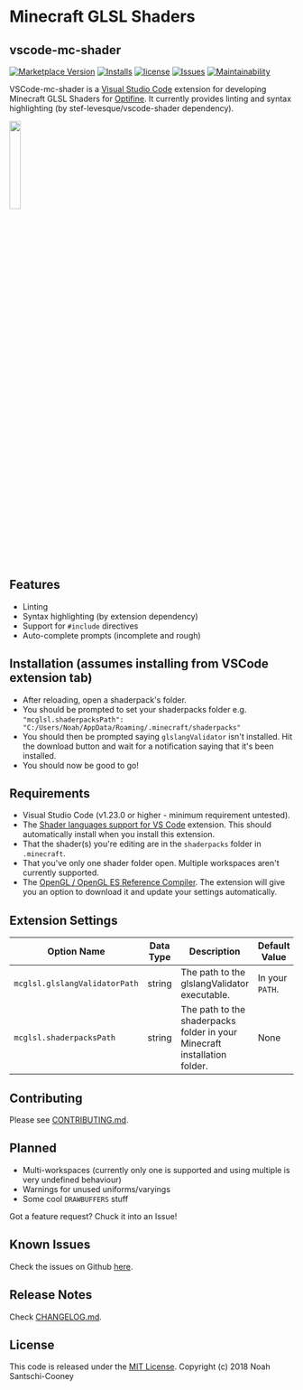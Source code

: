 # Minecraft GLSL Shaders
## vscode-mc-shader

[![Marketplace Version](https://vsmarketplacebadge.apphb.com/version/strum355.vscode-mc-shader.svg)](https://marketplace.visualstudio.com/items?itemName=strum355.vscode-mc-shader) [![Installs](https://vsmarketplacebadge.apphb.com/installs/strum355.vscode-mc-shader.svg)](https://marketplace.visualstudio.com/items?itemName=strum355.vscode-mc-shader)
[![license](https://img.shields.io/github/license/Strum355/vscode-mc-shader.svg)](https://github.com/Strum355/vscode-mc-shader)
[![Issues](https://img.shields.io/github/issues-raw/Strum355/vscode-mc-shader.svg)](https://github.com/Strum355/vscode-mc-shader/issues)
[![Maintainability](https://api.codeclimate.com/v1/badges/c2c813cb0a42a8aad483/maintainability)](https://codeclimate.com/github/Strum355/vscode-mc-shader/maintainability)

<!-- It doesnt seem to like these :<
[![CI](https://ci.netsoc.co/api/badges/Strum355/vscode-mc-shader/status.svg?branch=master)](https://ci.netsoc.co/Strum355/vscode-mc-shader)
 -->

VSCode-mc-shader is a [Visual Studio Code](https://code.visualstudio.com/) extension for developing Minecraft GLSL Shaders for [Optifine](http://optifine.net). It currently provides linting and syntax highlighting (by stef-levesque/vscode-shader dependency).

<img src="https://github.com/Strum355/vscode-mc-shader/raw/master/logo.png" width="20%" height="20%">

## Features

- Linting
- Syntax highlighting (by extension dependency)
- Support for `#include` directives
- Auto-complete prompts (incomplete and rough)

## Installation (assumes installing from VSCode extension tab)

- After reloading, open a shaderpack's folder.
- You should be prompted to set your shaderpacks folder e.g. `"mcglsl.shaderpacksPath": "C:/Users/Noah/AppData/Roaming/.minecraft/shaderpacks"`
- You should then be prompted saying `glslangValidator` isn't installed. Hit the download button and wait for a notification saying that it's been installed.
- You should now be good to go!

## Requirements

- Visual Studio Code (v1.23.0 or higher - minimum requirement untested).
- The [Shader languages support for VS Code](https://marketplace.visualstudio.com/items?itemName=slevesque.shader) extension. This should automatically install when you install this extension.
- That the shader(s) you're editing are in the `shaderpacks` folder in `.minecraft`.
- That you've only one shader folder open. Multiple workspaces aren't currently supported.
- The [OpenGL / OpenGL ES Reference Compiler](https://github.com/KhronosGroup/glslang). The extension will give you an option to download it and update your settings automatically.

## Extension Settings

| Option Name | Data Type | Description | Default Value |
| ----------- | --------- | ----------- | ------------- |
| `mcglsl.glslangValidatorPath` | string |  The path to the glslangValidator executable. | In your `PATH`.|
| `mcglsl.shaderpacksPath` | string | The path to the shaderpacks folder in your Minecraft installation folder. | None |

## Contributing

Please see [CONTRIBUTING.md](https://github.com/Strum355/vscode-mc-shader/blob/master/CONTRIBUTING.md).

## Planned

- Multi-workspaces (currently only one is supported and using multiple is very undefined behaviour)
- Warnings for unused uniforms/varyings
- Some cool `DRAWBUFFERS` stuff

Got a feature request? Chuck it into an Issue!

## Known Issues

Check the issues on Github [here](https://github.com/Strum355/vscode-mc-shader/issues?q=is%3Aissue+is%3Aopen+sort%3Aupdated-desc+label%3Abug).

## Release Notes

Check [CHANGELOG.md](https://github.com/Strum355/vscode-mc-shader/blob/master/CHANGELOG.md).

## License

This code is released under the [MIT License](https://github.com/Strum355/vscode-mc-shader/blob/master/LICENSE). Copyright (c) 2018 Noah Santschi-Cooney

